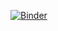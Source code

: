 [![Binder](https://mybinder.org/badge_logo.svg)](https://mybinder.org/v2/gh/bmcs-group/bmcs_beam/master?filepath=https%3A%2F%2Fgithub.com%2Fbmcs-group%2Fbmcs_beam%2Fblob%2Fmaster%2Fnotebooks%2Fmoment_curvature_saeed.ipynb)
